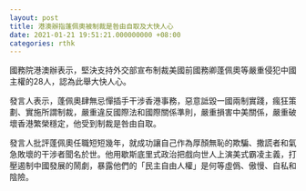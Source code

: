 ```yaml
---
layout: post
title: 港澳辦指蓬佩奧被制裁是咎由自取及大快人心　
date: 2021-01-21 19:51:21.000000000 +08:00
categories: rthk
---
```


國務院港澳辦表示，堅決支持外交部宣布制裁美國前國務卿蓬佩奧等嚴重侵犯中國主權的28人，認為此舉大快人心。

發言人表示，蓬佩奧肆無忌憚插手干涉香港事務，惡意詆毀一國兩制實踐，瘋狂策劃、實施所謂制裁，嚴重違反國際法和國際關係準則，嚴重損害中美關係，嚴重破壞香港繁榮穩定，他受到制裁是咎由自取。

發言人批評蓬佩奧任職短短幾年，就成功讓自己作為厚顏無恥的欺騙、撒謊者和氣急敗壞的干涉者聞名於世。他用歇斯底里式政治把戲向世人上演美式霸凌主義，打壓遏制中國發展的鬧劇，暴露他們的「民主自由人權」是何等虛僞、傲慢、自私和陰險。
